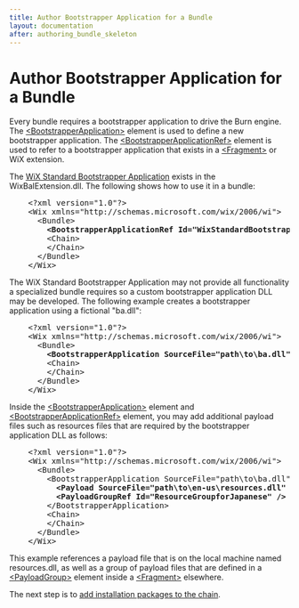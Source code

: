 ```yaml
---
title: Author Bootstrapper Application for a Bundle
layout: documentation
after: authoring_bundle_skeleton
---
```

# Author Bootstrapper Application for a Bundle

Every bundle requires a bootstrapper application to drive the Burn engine. The [&lt;BootstrapperApplication&gt;](~/xsd/wix/bootstrapperapplication.html) element is used to define a new bootstrapper application. The [&lt;BootstrapperApplicationRef&gt;](~/xsd/wix/bootstrapperapplicationref.html) element is used to refer to a bootstrapper application that exists in a [&lt;Fragment&gt;](~/xsd/wix/fragment.html) or WiX extension.

The [WiX Standard Bootstrapper Application](wixstdba/index.html) exists in the WixBalExtension.dll. The following shows how to use it in a bundle:

<pre>    &lt;?xml version=&quot;1.0&quot;?&gt;
    &lt;Wix xmlns=&quot;http://schemas.microsoft.com/wix/2006/wi&quot;&gt;
      &lt;Bundle&gt;
<strong class="highlight">        &lt;BootstrapperApplicationRef Id=&quot;WixStandardBootstrapperApplication.RtfLicense&quot; /&gt;</strong>
        &lt;Chain&gt;
        &lt;/Chain&gt;
      &lt;/Bundle&gt;
    &lt;/Wix&gt;</pre>

The WiX Standard Bootstrapper Application may not provide all functionality a specialized bundle requires so a custom bootstrapper application DLL may be developed. The following example creates a bootstrapper application using a fictional &quot;ba.dll&quot;:

<pre>    &lt;?xml version=&quot;1.0&quot;?&gt;
    &lt;Wix xmlns=&quot;http://schemas.microsoft.com/wix/2006/wi&quot;&gt;
      &lt;Bundle&gt;
<strong class="highlight">        &lt;BootstrapperApplication SourceFile=&quot;path\to\ba.dll&quot; /&gt;</strong>
        &lt;Chain&gt;
        &lt;/Chain&gt;
      &lt;/Bundle&gt;
    &lt;/Wix&gt;</pre>

Inside the [&lt;BootstrapperApplication&gt;](~/xsd/wix/bootstrapperapplication.html) element and [&lt;BootstrapperApplicationRef&gt;](~/xsd/wix/bootstrapperapplicationref.html) element, you may add additional payload files such as resources files that are required by the bootstrapper application DLL as follows:

<pre>    &lt;?xml version=&quot;1.0&quot;?&gt;
    &lt;Wix xmlns=&quot;http://schemas.microsoft.com/wix/2006/wi&quot;&gt;
      &lt;Bundle&gt;
        &lt;BootstrapperApplication SourceFile=&quot;path\to\ba.dll&quot;&gt;
<strong class="highlight">          &lt;Payload SourceFile=&quot;path\to\en-us\resources.dll&quot; /&gt;
          &lt;PayloadGroupRef Id=&quot;ResourceGroupforJapanese&quot; /&gt;</strong>
        &lt;/BootstrapperApplication&gt;
        &lt;Chain&gt;
        &lt;/Chain&gt;
      &lt;/Bundle&gt;
    &lt;/Wix&gt;</pre>

This example references a payload file that is on the local machine named resources.dll, as well as a group of payload files that are defined in a [&lt;PayloadGroup&gt;](~/xsd/wix/payloadgroup.html) element inside a [&lt;Fragment&gt;](~/xsd/wix/fragment.html) elsewhere.

The next step is to [add installation packages to the chain](authoring_bundle_package_manifest.html).
